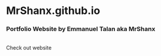 # MrShanx.github.io
<h3>Portfolio Website by Emmanuel Talan aka MrShanx</h3><br>
<a href="https://mrshanx.github.io" target="_blank" style="text-decoration: none;">Check out website<a>
